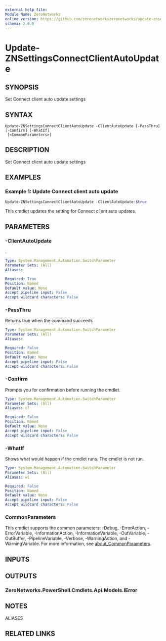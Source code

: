 ```yaml
---
external help file:
Module Name: ZeroNetworks
online version: https://github.com/zeronetworkszeronetworks/update-znsettingsconnectclientautoupdate
schema: 2.0.0
---
```


# Update-ZNSettingsConnectClientAutoUpdate

## SYNOPSIS
Set Connect client auto update settings

## SYNTAX

```
Update-ZNSettingsConnectClientAutoUpdate -ClientAutoUpdate [-PassThru] [-Confirm] [-WhatIf]
 [<CommonParameters>]
```

## DESCRIPTION
Set Connect client auto update settings

## EXAMPLES

### Example 1: Update Connect client auto update
```powershell
Update-ZNSettingsConnectClientAutoUpdate -ClientAutoUpdate:$true

```

This cmdlet updates the setting for Connect client auto updates.

## PARAMETERS

### -ClientAutoUpdate
.

```yaml
Type: System.Management.Automation.SwitchParameter
Parameter Sets: (All)
Aliases:

Required: True
Position: Named
Default value: None
Accept pipeline input: False
Accept wildcard characters: False
```

### -PassThru
Returns true when the command succeeds

```yaml
Type: System.Management.Automation.SwitchParameter
Parameter Sets: (All)
Aliases:

Required: False
Position: Named
Default value: None
Accept pipeline input: False
Accept wildcard characters: False
```

### -Confirm
Prompts you for confirmation before running the cmdlet.

```yaml
Type: System.Management.Automation.SwitchParameter
Parameter Sets: (All)
Aliases: cf

Required: False
Position: Named
Default value: None
Accept pipeline input: False
Accept wildcard characters: False
```

### -WhatIf
Shows what would happen if the cmdlet runs.
The cmdlet is not run.

```yaml
Type: System.Management.Automation.SwitchParameter
Parameter Sets: (All)
Aliases: wi

Required: False
Position: Named
Default value: None
Accept pipeline input: False
Accept wildcard characters: False
```

### CommonParameters
This cmdlet supports the common parameters: -Debug, -ErrorAction, -ErrorVariable, -InformationAction, -InformationVariable, -OutVariable, -OutBuffer, -PipelineVariable, -Verbose, -WarningAction, and -WarningVariable. For more information, see [about_CommonParameters](http://go.microsoft.com/fwlink/?LinkID=113216).

## INPUTS

## OUTPUTS

### ZeroNetworks.PowerShell.Cmdlets.Api.Models.IError

## NOTES

ALIASES

## RELATED LINKS

